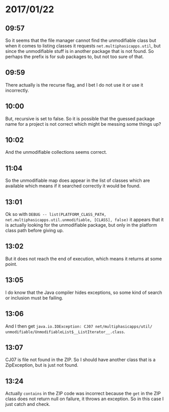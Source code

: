 # 2017/01/22

## 09:57

So it seems that the file manager cannot find the unmodifiable class but when
it comes to listing classes it requests `net.multiphasicapps.util`, but since
the unmodifiable stuff is in another package that is not found. So perhaps
the prefix is for sub packages to, but not too sure of that.

## 09:59

There actually is the recurse flag, and I bet I do not use it or use it
incorrectly.

## 10:00

But, recursive is set to false. So it is possible that the guessed package
name for a project is not correct which might be messing some things up?

## 10:02

And the unmodifiable collections seems correct.

## 11:04

So the unmodifiable map does appear in the list of classes which are available
which means if it searched correctly it would be found.

## 13:01

Ok so with `DEBUG -- list(PLATFORM_CLASS_PATH, `
`net.multiphasicapps.util.unmodifiable, [CLASS], false)` it appears that it is
actually looking for the unmodifiable package, but only in the platform
class path before giving up.

## 13:02

But it does not reach the end of execution, which means it returns at some
point.

## 13:05

I do know that the Java compiler hides exceptions, so some kind of search
or inclusion must be failing.

## 13:06

And I then get `java.io.IOException: CJ07 net/multiphasicapps/util/`
`unmodifiable/UnmodifiableList$__ListIterator__.class`.

## 13:07

CJ07 is file not found in the ZIP. So I should have another class that
is a ZipException, but is just not found.

## 13:24

Actually `contains` in the ZIP code was incorrect because the `get` in the
ZIP class does not return null on failure, it throws an exception. So in
this case I just catch and check.
